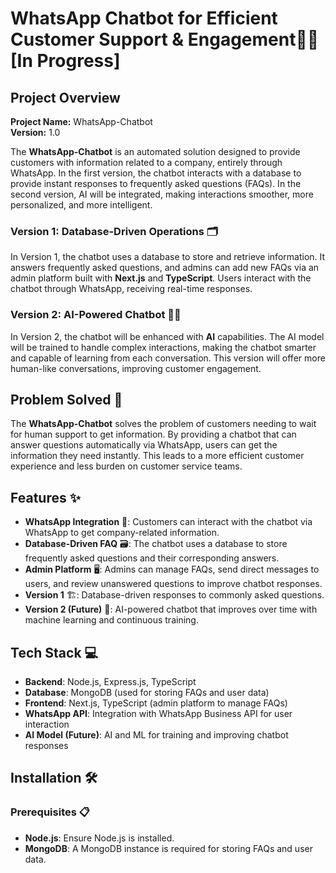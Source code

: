 # WhatsApp Chatbot for Efficient Customer Support & Engagement🤖📱[In Progress]

## Project Overview

**Project Name:** WhatsApp-Chatbot  
**Version:** 1.0

The **WhatsApp-Chatbot** is an automated solution designed to provide customers with information related to a company, entirely through WhatsApp. In the first version, the chatbot interacts with a database to provide instant responses to frequently asked questions (FAQs). In the second version, AI will be integrated, making interactions smoother, more personalized, and more intelligent.

### Version 1: Database-Driven Operations 🗂️

In Version 1, the chatbot uses a database to store and retrieve information. It answers frequently asked questions, and admins can add new FAQs via an admin platform built with **Next.js** and **TypeScript**. Users interact with the chatbot through WhatsApp, receiving real-time responses.

### Version 2: AI-Powered Chatbot 🤖💬

In Version 2, the chatbot will be enhanced with **AI** capabilities. The AI model will be trained to handle complex interactions, making the chatbot smarter and capable of learning from each conversation. This version will offer more human-like conversations, improving customer engagement.

## Problem Solved 🚀

The **WhatsApp-Chatbot** solves the problem of customers needing to wait for human support to get information. By providing a chatbot that can answer questions automatically via WhatsApp, users can get the information they need instantly. This leads to a more efficient customer experience and less burden on customer service teams.

## Features ✨

- **WhatsApp Integration** 📲: Customers can interact with the chatbot via WhatsApp to get company-related information.
- **Database-Driven FAQ** 🗃️: The chatbot uses a database to store frequently asked questions and their corresponding answers.
- **Admin Platform** 🖥️: Admins can manage FAQs, send direct messages to users, and review unanswered questions to improve chatbot responses.
- **Version 1** 🏗️: Database-driven responses to commonly asked questions.
- **Version 2 (Future)** 🤖: AI-powered chatbot that improves over time with machine learning and continuous training.

## Tech Stack 💻

- **Backend**: Node.js, Express.js, TypeScript
- **Database**: MongoDB (used for storing FAQs and user data)
- **Frontend**: Next.js, TypeScript (admin platform to manage FAQs)
- **WhatsApp API**: Integration with WhatsApp Business API for user interaction
- **AI Model (Future)**: AI and ML for training and improving chatbot responses

## Installation 🛠️

### Prerequisites 📋

- **Node.js**: Ensure Node.js is installed.
- **MongoDB**: A MongoDB instance is required for storing FAQs and user data.
